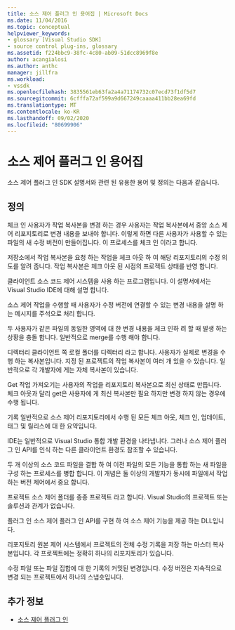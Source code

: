 ```yaml
---
title: 소스 제어 플러그 인 용어집 | Microsoft Docs
ms.date: 11/04/2016
ms.topic: conceptual
helpviewer_keywords:
- glossary [Visual Studio SDK]
- source control plug-ins, glossary
ms.assetid: f224bbc9-38fc-4c80-ab09-51dcc8969f8e
author: acangialosi
ms.author: anthc
manager: jillfra
ms.workload:
- vssdk
ms.openlocfilehash: 3835561eb63fa2a4a71174732c07ecd73f1df5d7
ms.sourcegitcommit: 6cfffa72af599a9d667249caaaa411bb28ea69fd
ms.translationtype: MT
ms.contentlocale: ko-KR
ms.lasthandoff: 09/02/2020
ms.locfileid: "80699906"
---
```

# <a name="source-control-plug-in-glossary"></a>소스 제어 플러그 인 용어집
소스 제어 플러그 인 SDK 설명서와 관련 된 유용한 용어 및 정의는 다음과 같습니다.

## <a name="definitions"></a>정의
 체크 인 사용자가 작업 복사본을 변경 하는 경우 사용자는 작업 복사본에서 중앙 소스 제어 리포지토리로 변경 내용을 보내야 합니다. 이렇게 하면 다른 사용자가 사용할 수 있는 파일의 새 수정 버전이 만들어집니다. 이 프로세스를 체크 인 이라고 합니다.

 저장소에서 작업 복사본을 요청 하는 작업을 체크 아웃 하 여 해당 리포지토리의 수정 의도를 알려 줍니다. 작업 복사본은 체크 아웃 된 시점의 프로젝트 상태를 반영 합니다.

 클라이언트 소스 코드 제어 시스템을 사용 하는 프로그램입니다. 이 설명서에서는 Visual Studio IDE에 대해 설명 합니다.

 소스 제어 작업을 수행할 때 사용자가 수정 버전에 연결할 수 있는 변경 내용을 설명 하는 메시지를 주석으로 처리 합니다.

 두 사용자가 같은 파일의 동일한 영역에 대 한 변경 내용을 체크 인하 려 할 때 발생 하는 상황을 충돌 합니다. 일반적으로 merge를 수행 해야 합니다.

 디렉터리 클라이언트 쪽 로컬 폴더를 디렉터리 라고 합니다. 사용자가 실제로 변경을 수행 하는 복사본입니다. 지정 된 프로젝트의 작업 복사본이 여러 개 있을 수 있습니다. 일반적으로 각 개발자에 게는 자체 복사본이 있습니다.

 Get 작업 가져오기는 사용자의 작업을 리포지토리 복사본으로 최신 상태로 만듭니다. 체크 아웃과 달리 get은 사용자에 게 최신 복사본만 필요 하지만 변경 하지 않는 경우에 수행 됩니다.

 기록 일반적으로 소스 제어 리포지토리에서 수행 된 모든 체크 아웃, 체크 인, 업데이트, 태그 및 릴리스에 대 한 요약입니다.

 IDE는 일반적으로 Visual Studio 통합 개발 환경을 나타냅니다. 그러나 소스 제어 플러그 인 API를 인식 하는 다른 클라이언트 환경도 참조할 수 있습니다.

 두 개 이상의 소스 코드 파일을 결합 하 여 이전 파일의 모든 기능을 통합 하는 새 파일을 구성 하는 프로세스를 병합 합니다. 이 개념은 둘 이상의 개발자가 동시에 파일에서 작업 하는 버전 제어에서 중요 합니다.

 프로젝트 소스 제어 폴더를 종종 프로젝트 라고 합니다. Visual Studio의 프로젝트 또는 솔루션과 관계가 없습니다.

 플러그 인 소스 제어 플러그 인 API를 구현 하 여 소스 제어 기능을 제공 하는 DLL입니다.

 리포지토리 원본 제어 시스템에서 프로젝트의 전체 수정 기록을 저장 하는 마스터 복사본입니다. 각 프로젝트에는 정확히 하나의 리포지토리가 있습니다.

 수정 파일 또는 파일 집합에 대 한 기록의 커밋된 변경입니다. 수정 버전은 지속적으로 변경 되는 프로젝트에서 하나의 스냅숏입니다.

## <a name="see-also"></a>추가 정보
- [소스 제어 플러그 인](../extensibility/source-control-plug-ins.md)
